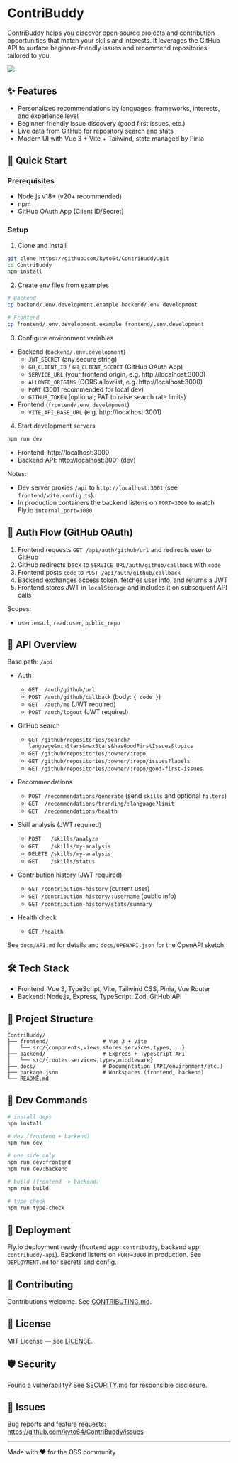 # ContriBuddy

ContriBuddy helps you discover open‑source projects and contribution opportunities that match your skills and interests. It leverages the GitHub API to surface beginner‑friendly issues and recommend repositories tailored to you.

<kbd><img src="https://github.com/user-attachments/assets/abaaf604-63c7-4d7b-8d03-8057292dd35a" /></kbd>

## ✨ Features

- Personalized recommendations by languages, frameworks, interests, and experience level
- Beginner‑friendly issue discovery (good first issues, etc.)
- Live data from GitHub for repository search and stats
- Modern UI with Vue 3 + Vite + Tailwind, state managed by Pinia

## 🚀 Quick Start

### Prerequisites
- Node.js v18+ (v20+ recommended)
- npm
- GitHub OAuth App (Client ID/Secret)

### Setup

1) Clone and install
```bash
git clone https://github.com/kyto64/ContriBuddy.git
cd ContriBuddy
npm install
```

2) Create env files from examples
```bash
# Backend
cp backend/.env.development.example backend/.env.development

# Frontend
cp frontend/.env.development.example frontend/.env.development
```

3) Configure environment variables
- Backend (`backend/.env.development`)
  - `JWT_SECRET` (any secure string)
  - `GH_CLIENT_ID` / `GH_CLIENT_SECRET` (GitHub OAuth App)
  - `SERVICE_URL` (your frontend origin, e.g. http://localhost:3000)
  - `ALLOWED_ORIGINS` (CORS allowlist, e.g. http://localhost:3000)
  - `PORT` (3001 recommended for local dev)
  - `GITHUB_TOKEN` (optional; PAT to raise search rate limits)
- Frontend (`frontend/.env.development`)
  - `VITE_API_BASE_URL` (e.g. http://localhost:3001)

4) Start development servers
```bash
npm run dev
```
- Frontend: http://localhost:3000
- Backend API: http://localhost:3001 (dev)

Notes:
- Dev server proxies `/api` to `http://localhost:3001` (see `frontend/vite.config.ts`).
- In production containers the backend listens on `PORT=3000` to match Fly.io `internal_port=3000`.

## 🔐 Auth Flow (GitHub OAuth)

1. Frontend requests `GET /api/auth/github/url` and redirects user to GitHub
2. GitHub redirects back to `SERVICE_URL/auth/github/callback` with `code`
3. Frontend posts `code` to `POST /api/auth/github/callback`
4. Backend exchanges access token, fetches user info, and returns a JWT
5. Frontend stores JWT in `localStorage` and includes it on subsequent API calls

Scopes:
- `user:email`, `read:user`, `public_repo`

## 🧩 API Overview

Base path: `/api`

- Auth
  - `GET  /auth/github/url`
  - `POST /auth/github/callback` (body: `{ code }`)
  - `GET  /auth/me` (JWT required)
  - `POST /auth/logout` (JWT required)

- GitHub search
  - `GET /github/repositories/search?language&minStars&maxStars&hasGoodFirstIssues&topics`
  - `GET /github/repositories/:owner/:repo`
  - `GET /github/repositories/:owner/:repo/issues?labels`
  - `GET /github/repositories/:owner/:repo/good-first-issues`

- Recommendations
  - `POST /recommendations/generate` (send `skills` and optional `filters`)
  - `GET  /recommendations/trending/:language?limit`
  - `GET  /recommendations/health`

- Skill analysis (JWT required)
  - `POST   /skills/analyze`
  - `GET    /skills/my-analysis`
  - `DELETE /skills/my-analysis`
  - `GET    /skills/status`

- Contribution history (JWT required)
  - `GET /contribution-history` (current user)
  - `GET /contribution-history/:username` (public info)
  - `GET /contribution-history/stats/summary`

- Health check
  - `GET /health`

See `docs/API.md` for details and `docs/OPENAPI.json` for the OpenAPI sketch.

## 🛠️ Tech Stack

- Frontend: Vue 3, TypeScript, Vite, Tailwind CSS, Pinia, Vue Router
- Backend: Node.js, Express, TypeScript, Zod, GitHub API

## 📁 Project Structure

```
ContriBuddy/
├── frontend/                 # Vue 3 + Vite
│   └── src/{components,views,stores,services,types,...}
├── backend/                  # Express + TypeScript API
│   └── src/{routes,services,types,middleware}
├── docs/                     # Documentation (API/environment/etc.)
├── package.json              # Workspaces (frontend, backend)
└── README.md
```

## 🔧 Dev Commands

```bash
# install deps
npm install

# dev (frontend + backend)
npm run dev

# one side only
npm run dev:frontend
npm run dev:backend

# build (frontend -> backend)
npm run build

# type check
npm run type-check
```

## 🚢 Deployment

Fly.io deployment ready (frontend app: `contribuddy`, backend app: `contribuddy-api`).
Backend listens on `PORT=3000` in production. See `DEPLOYMENT.md` for secrets and config.

## 🤝 Contributing

Contributions welcome. See [CONTRIBUTING.md](CONTRIBUTING.md).

## 📄 License

MIT License — see [LICENSE](LICENSE).

## 🛡️ Security

Found a vulnerability? See [SECURITY.md](SECURITY.md) for responsible disclosure.

## 🐛 Issues

Bug reports and feature requests: https://github.com/kyto64/ContriBuddy/issues

---

Made with ❤️ for the OSS community
